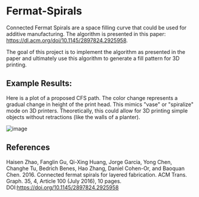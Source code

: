 # Fermat-Spirals
Connected Fermat Spirals are a space filling curve that could be used for additive manufacturing. The algorithm is presented in this paper: https://dl.acm.org/doi/10.1145/2897824.2925958.

The goal of this project is to implement the algorithm as presented in the paper and ultimately use this algorithm to generate a fill pattern for 3D printing.

## Example Results:
Here is a plot of a proposed CFS path. The color change represents a gradual change in height of the print head. This mimics "vase" or "spiralize" mode on 3D printers. Theoretically, this could allow for 3D printing simple objects without retractions (like the walls of a planter).

![image](https://user-images.githubusercontent.com/17884767/115495450-a62f0d80-a235-11eb-8214-6e4e1e69e656.png)

## References
Haisen Zhao, Fanglin Gu, Qi-Xing Huang, Jorge Garcia, Yong Chen, Changhe Tu, Bedrich Benes, Hao Zhang, Daniel Cohen-Or, and Baoquan Chen. 2016. Connected fermat spirals for layered fabrication. ACM Trans. Graph. 35, 4, Article 100 (July 2016), 10 pages. DOI:https://doi.org/10.1145/2897824.2925958
